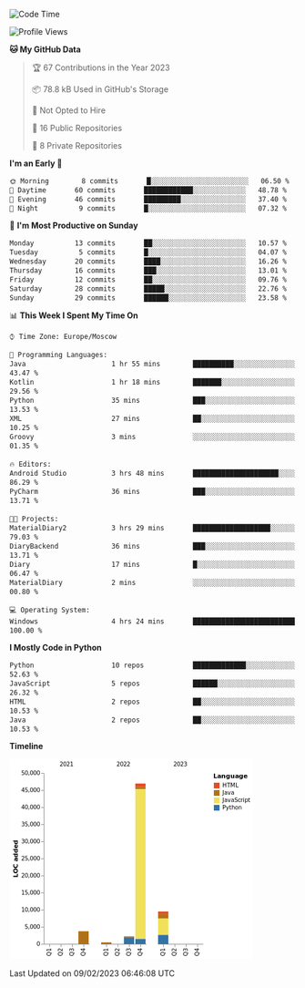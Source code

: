 <!--START_SECTION:waka-->
![Code Time](http://img.shields.io/badge/Code%20Time-20%20hrs%2012%20mins-blue)

![Profile Views](http://img.shields.io/badge/Profile%20Views-73-blue)

**🐱 My GitHub Data** 

> 🏆 67 Contributions in the Year 2023
 > 
> 📦 78.8 kB Used in GitHub's Storage 
 > 
> 🚫 Not Opted to Hire
 > 
> 📜 16 Public Repositories 
 > 
> 🔑 8 Private Repositories  
 > 
**I'm an Early 🐤** 

```text
🌞 Morning        8 commits       █░░░░░░░░░░░░░░░░░░░░░░░░   06.50 % 
🌆 Daytime       60 commits       ████████████░░░░░░░░░░░░░   48.78 % 
🌃 Evening       46 commits       █████████░░░░░░░░░░░░░░░░   37.40 % 
🌙 Night          9 commits       █░░░░░░░░░░░░░░░░░░░░░░░░   07.32 % 

```
📅 **I'm Most Productive on Sunday** 

```text
Monday          13 commits       ██░░░░░░░░░░░░░░░░░░░░░░░   10.57 % 
Tuesday          5 commits       █░░░░░░░░░░░░░░░░░░░░░░░░   04.07 % 
Wednesday       20 commits       ████░░░░░░░░░░░░░░░░░░░░░   16.26 % 
Thursday        16 commits       ███░░░░░░░░░░░░░░░░░░░░░░   13.01 % 
Friday          12 commits       ██░░░░░░░░░░░░░░░░░░░░░░░   09.76 % 
Saturday        28 commits       █████░░░░░░░░░░░░░░░░░░░░   22.76 % 
Sunday          29 commits       ██████░░░░░░░░░░░░░░░░░░░   23.58 % 

```


📊 **This Week I Spent My Time On** 

```text
⌚︎ Time Zone: Europe/Moscow

💬 Programming Languages: 
Java                     1 hr 55 mins        ██████████░░░░░░░░░░░░░░░   43.47 % 
Kotlin                   1 hr 18 mins        ███████░░░░░░░░░░░░░░░░░░   29.56 % 
Python                   35 mins             ███░░░░░░░░░░░░░░░░░░░░░░   13.53 % 
XML                      27 mins             ██░░░░░░░░░░░░░░░░░░░░░░░   10.25 % 
Groovy                   3 mins              ░░░░░░░░░░░░░░░░░░░░░░░░░   01.35 % 

🔥 Editors: 
Android Studio           3 hrs 48 mins       █████████████████████░░░░   86.29 % 
PyCharm                  36 mins             ███░░░░░░░░░░░░░░░░░░░░░░   13.71 % 

🐱‍💻 Projects: 
MaterialDiary2           3 hrs 29 mins       ███████████████████░░░░░░   79.03 % 
DiaryBackend             36 mins             ███░░░░░░░░░░░░░░░░░░░░░░   13.71 % 
Diary                    17 mins             █░░░░░░░░░░░░░░░░░░░░░░░░   06.47 % 
MaterialDiary            2 mins              ░░░░░░░░░░░░░░░░░░░░░░░░░   00.80 % 

💻 Operating System: 
Windows                  4 hrs 24 mins       █████████████████████████   100.00 % 

```

**I Mostly Code in Python** 

```text
Python                   10 repos            █████████████░░░░░░░░░░░░   52.63 % 
JavaScript               5 repos             ██████░░░░░░░░░░░░░░░░░░░   26.32 % 
HTML                     2 repos             ██░░░░░░░░░░░░░░░░░░░░░░░   10.53 % 
Java                     2 repos             ██░░░░░░░░░░░░░░░░░░░░░░░   10.53 % 

```


**Timeline**

![Chart not found](https://raw.githubusercontent.com/Adlemex/Adlemex/main/charts/bar_graph.png) 


 Last Updated on 09/02/2023 06:46:08 UTC
<!--END_SECTION:waka-->
